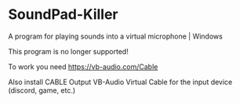 # SoundPad-Killer
A program for playing sounds into a virtual microphone | Windows

This program is no longer supported!


To work you need https://vb-audio.com/Cable

Also install CABLE Output VB-Audio Virtual Cable for the input device (discord, game, etc.)
